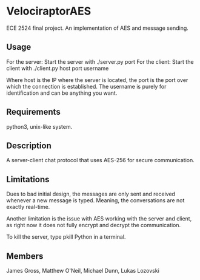 VelociraptorAES
===============

ECE 2524 final project. An implementation of AES and message sending.
<h2>Usage</h2>
For the server: Start the server with ./server.py port
For the client: Start the client with ./client.py host port username

Where host is the IP where the server is located, the port is the port over which the connection is established.
The username is purely for identification and can be anything you want.

<h2>Requirements</h2>
python3, unix-like system.

<h2>Description</h2>
A server-client chat protocol that uses AES-256 for secure communication.

<h2>Limitations</h2>
Dues to bad initial design, the messages are only sent and received whenever a new message is typed. Meaning, the conversations are not exactly real-time.

Another limitation is the issue with AES working with the server and client, as right now it does not fully encrypt and decrypt the communication.

To kill the server, type pkill Python in a terminal.
<h2>Members</h2>
James Gross, Matthew O'Neil, Michael Dunn, Lukas Lozovski
